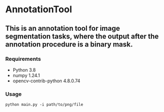 # AnnotationTool
## This is an annotation tool for image segmentation tasks, where the output after the annotation procedure is a binary mask.

### Requirements
- Python 3.8
- numpy 1.24.1
- opencv-contrib-python 4.8.0.74

### Usage
    python main.py -i path/to/png/file
